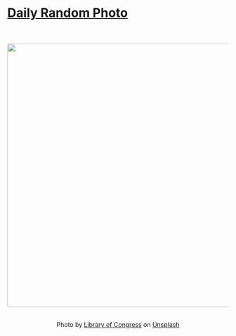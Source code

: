 # [Daily Random Photo](https://www.dailyrandomphoto.com/)

<div align="center">
  <br>
  <br>
  <a href="https://www.dailyrandomphoto.com/p/2022/2022-07-11/"><img src="https://images.unsplash.com/photo-1655989353185-89b5b18b10b7?crop=entropy&cs=tinysrgb&fit=max&fm=jpg&ixid=Mnw3NzUwOHwwfDF8cmFuZG9tfHx8fHx8fHx8MTY1NzQ5OTY4NA&ixlib=rb-1.2.1&q=80&w=1080" width="600px"></a>
  <br>
  <br>
  <p class="has-text-grey">Photo by <a href="https://unsplash.com/@libraryofcongress?utm_source=Daily%20Random%20Photo&amp;utm_medium=referral" target="_blank" rel="noopener noreferrer">Library of Congress</a> on <a href="https://unsplash.com/photos/715Ul894aHA?utm_source=Daily%20Random%20Photo&amp;utm_medium=referral" target="_blank" rel="noopener noreferrer">Unsplash</a></p>
</div>
